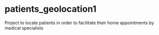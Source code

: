 # patients_geolocation1
Project to locate patients in order to facilitate their home appointments by medical specialists
